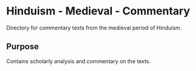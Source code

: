 # Hinduism - Medieval - Commentary

Directory for commentary texts from the medieval period of Hinduism.

## Purpose
Contains scholarly analysis and commentary on the texts.
